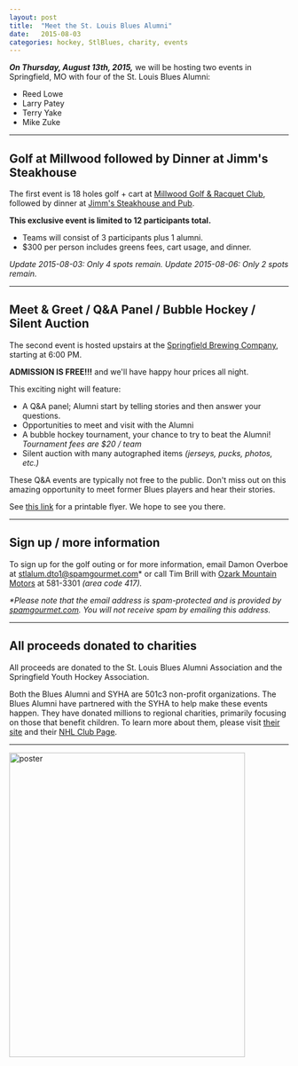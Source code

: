 ```yaml
---
layout:	post
title: 	"Meet the St. Louis Blues Alumni"
date: 	2015-08-03
categories: hockey, StlBlues, charity, events
---
```


_**On Thursday, August 13th, 2015,**_ we will be hosting two events in Springfield, MO with four 
of the St. Louis Blues Alumni:

+ Reed Lowe
+ Larry Patey
+ Terry Yake
+ Mike Zuke


----------

## Golf at Millwood followed by Dinner at Jimm's Steakhouse

The first event is 18 holes golf + cart at
[Millwood Golf & Racquet Club][millwood], followed by dinner at
[Jimm's Steakhouse and Pub][jimms].

[millwood]: http://millwoodgolf.com/
[jimms]: http://www.jimmssteakhouseandpub.com/

**This exclusive event is limited to 12 participants total.**

+ Teams will consist of 3 participants plus 1 alumni.
+ $300 per person includes greens fees, cart usage, and dinner.

*Update 2015-08-03: Only 4 spots remain.*
*Update 2015-08-06: Only 2 spots remain.*

----------

## Meet & Greet / Q&A Panel / Bubble Hockey / Silent Auction

The second event is hosted upstairs at the
[Springfield Brewing Company][brewco], starting at 6:00 PM.

**ADMISSION IS FREE!!!** and we'll have happy hour prices all night.

This exciting night will feature:

+ A Q&A panel; Alumni start by telling stories and then answer your 
questions.
+ Opportunities to meet and visit with the Alumni
+ A bubble hockey tournament, your chance to try to beat the Alumni! *Tournament fees are $20 / team*
+ Silent auction with many autographed items *(jerseys, pucks, photos, 
etc.)*

These Q&A events are typically not free to the public. Don't miss out on
this amazing opportunity to meet former Blues players and hear their
stories.

See [this link][flyer] for a printable flyer. We hope to see you there.

[brewco]: http://springfieldbrewingco.com

----------

## Sign up / more information

To sign up for the golf outing or for more information, email Damon Overboe at <stlalum.dto1@spamgourmet.com>\*
or call Tim Brill with [Ozark Mountain Motors][tim] at 581-3301 *(area code 417).*

_\*Please note that the email address is spam-protected and is provided by
[spamgourmet.com][]. You will not receive spam by emailing this
address._

[tim]: http://ozarkmtnmotors.com
[spamgourmet.com]: http://spamgourmet.com

----------

## All proceeds donated to charities

All proceeds are donated to the St. Louis Blues Alumni Association and
the Springfield Youth Hockey Association.

Both the Blues Alumni and SYHA are 501c3 non-profit organizations. The Blues Alumni have partnered 
with the SYHA to help make these events happen. They have donated
millions to regional charities, primarily focusing on those that benefit
children. To learn more about them, please visit [their site][alum] and
their [NHL Club Page][nhl].

[nhl]: http://blues.nhl.com/club/page.htm?id=34382
[alum]: http://www.bluesalumni.com/

----------

<!-- [flyer]: media/2015/08/bluesalum-brewco.pdf -->

[flyer]: https://dl.dropboxusercontent.com/u/16078906/blues2015/Blues_Fundraiser.pdf

<p><img src="https://dl.dropboxusercontent.com/u/16078906/blues2015/Blues_Fundraiser.png" width="425px" height="549px" alt="poster" title="" /></p>

<!--
![poster](https://dl.dropboxusercontent.com/u/16078906/blues2015/Blues_Fundraiser.png)
-->
<!--
![poster](media/2015/08/bluesalum-brewco.png)
-->
